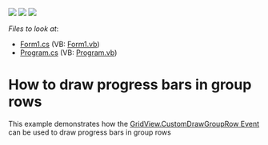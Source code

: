 <!-- default badges list -->
![](https://img.shields.io/endpoint?url=https://codecentral.devexpress.com/api/v1/VersionRange/128628127/13.1.4%2B)
[![](https://img.shields.io/badge/Open_in_DevExpress_Support_Center-FF7200?style=flat-square&logo=DevExpress&logoColor=white)](https://supportcenter.devexpress.com/ticket/details/E2504)
[![](https://img.shields.io/badge/📖_How_to_use_DevExpress_Examples-e9f6fc?style=flat-square)](https://docs.devexpress.com/GeneralInformation/403183)
<!-- default badges end -->
<!-- default file list -->
*Files to look at*:

* [Form1.cs](./CS/Form1.cs) (VB: [Form1.vb](./VB/Form1.vb))
* [Program.cs](./CS/Program.cs) (VB: [Program.vb](./VB/Program.vb))
<!-- default file list end -->
# How to draw progress bars in group rows


<p>This example demonstrates how the <a href="http://documentation.devexpress.com/#WindowsForms/DevExpressXtraGridViewsGridGridView_CustomDrawGroupRowtopic">GridView.CustomDrawGroupRow Event</a> can be used to draw progress bars in group rows</p>

<br/>


